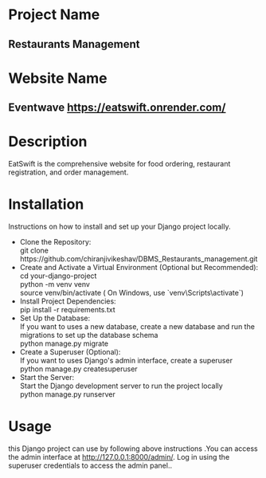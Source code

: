 
# Project Name
## Restaurants Management

# Website Name
## Eventwave  https://eatswift.onrender.com/

# Description
 EatSwift is the comprehensive website for food ordering, restaurant registration, and order management.


# Installation
Instructions on how to install and set up your Django project locally.
  <ul>
    <li>Clone the Repository: </li>
      git clone https://github.com/chiranjivikeshav/DBMS_Restaurants_management.git
    <li>Create and Activate a Virtual Environment (Optional but Recommended):</li>
      cd your-django-project<br>
      python -m venv venv <br>
      source venv/bin/activate   ( On Windows, use `venv\Scripts\activate`)
    <li>Install Project Dependencies: </li>
      pip install -r requirements.txt
    <li>Set Up the Database:</li>
      If you want to uses a new database, create a new database and run the migrations to set up the database schema<br>
      python manage.py migrate
    <li>Create a Superuser (Optional):</li>
      If you want to uses Django's admin interface, create a superuser<br>
      python manage.py createsuperuser
    <li>Start the Server:</li>
      Start the Django development server to run the project locally<br>
      python manage.py runserver
  </ul>

# Usage
this Django project can use by following above instructions .You can access the admin interface at http://127.0.0.1:8000/admin/. Log in using the superuser credentials to access the admin panel..

